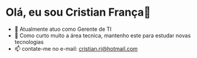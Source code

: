 # Olá, eu sou Cristian França👋

- 🔭 Atualmente atuo como Gerente de TI
- 🌱 Como curto muito a área tecnica, mantenho este para estudar novas tecnologias
- 📫 contate-me no e-mail: cristian.rj@hotmail.com

